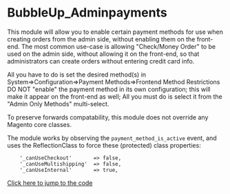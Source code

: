 # BubbleUp_Adminpayments

This module will allow you to enable certain payment methods for use when creating orders from the admin side, without enabling them on the front-end. The most common use-case is allowing "Check/Money Order" to be used on the admin side, without allowing it on the front-end, so that administrators can create orders without entering credit card info.

All you have to do is set the desired method(s) in System=>Configuration=>Payment Methods=>Frontend Method Restrictions
DO NOT "enable" the payment method in its own configuration; this will make it appear on the front-end as well; All you must do is select it from the "Admin Only Methods" multi-select.

To preserve forwards compatability, this module does not override any Magento core classes.

The module works by observing the `payment_method_is_active` event, and uses the ReflectionClass to force these (protected) class properties:
```
	'_canUseCheckout'       => false,
	'_canUseMultishipping'  => false,
	'_canUseInternal'       => true,
```
[Click here to jump to the code](https://github.com/bubbleupdev/BubbleUp_Adminpayments/blob/master/BubbleUp_Adminpayments/app/code/local/BubbleUp/Adminpayments/Model/Observer.php)
